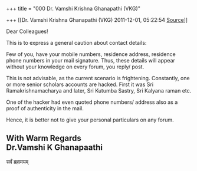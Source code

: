 +++
title = "000 Dr. Vamshi Krishna Ghanapathi (VKG)"

+++
[[Dr. Vamshi Krishna Ghanapathi (VKG)	2011-12-01, 05:22:54 [Source](https://groups.google.com/g/bvparishat/c/KQFkhap58yY)]]



Dear Colleagues!

  

This is to express a general caution about contact details:

  

Few of you, have your mobile numbers, residence address, residence phone numbers in your mail signature. Thus, these details will appear without your knowledge on every forum, you reply/ post.

  

This is not advisable, as the current scenario is frightening. Constantly, one or more senior scholars accounts are hacked. First it was Sri Ramakrishnamacharya and later, Sri Kutumba Sastry, Sri Kalyana raman etc.

One of the hacker had even quoted phone numbers/ address also as a proof of authenticity in the mail.

  

Hence, it is better not to give your personal particulars on any forum.  
  
With Warm Regards  
Dr.Vamshi K Ghanapaathi  
---------------------  
सर्वं ब्रह्ममयम्  

